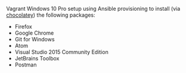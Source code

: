 Vagrant Windows 10 Pro setup using Ansible provisioning to install (via [chocolatey](https://chocolatey.org)) the following packages:

* Firefox
* Google Chrome
* Git for Windows
* Atom
* Visual Studio 2015 Community Edition
* JetBrains Toolbox
* Postman
